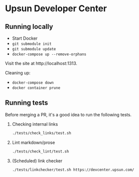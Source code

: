 # Upsun Developer Center

## Running locally

- Start Docker
- `git submodule init`
- `git submodule update`
- `docker-compose up --remove-orphans`

Visit the site at http://localhost:1313.

Cleaning up:

- `docker-compose down`
- `docker container prune`

## Running tests

Before merging a PR, it's a good idea to run the following tests.

1. Checking internal links

    ```bash
    ./tests/check_links/test.sh
    ```

2. Lint markdown/prose

    ```bash
    ./tests/check_lint/test.sh
    ```

3. (Scheduled) link checker

    ```bash
    ./tests/linkchecker/test.sh https://devcenter.upsun.com/
    ```
<!-- 
    or 

    ```bash
    ./tests/linkchecker/test.sh http://localhost:1313/
    ``` -->